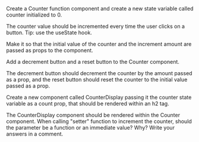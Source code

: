 Create a Counter function component and create a new state variable called counter initialized to 0.

The counter value should be incremented every time the user clicks on a button. Tip: use the useState hook.

Make it so that the initial value of the counter and the increment amount are passed as props to the component.

Add a decrement button and a reset button to the Counter component.

The decrement button should decrement the counter by the amount passed as a prop, and the reset button should reset the counter to the initial value passed as a prop.

Create a new component called CounterDisplay passing it the counter state variable as a count prop, that should be rendered within an h2 tag.

The CounterDisplay component should be rendered within the Counter component. When calling "setter" function to increment the counter, should the parameter be a function or an immediate value? Why? Write your answers in a comment.
